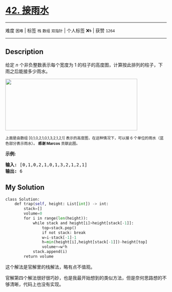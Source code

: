 # [42. 接雨水](https://leetcode-cn.com/problems/trapping-rain-water/)

---

难度 `困难` | 标签 `栈` `数组` `双指针`  | 个人标签 ❌🌀 | 获赞 `1264`

---

## Description

<p>给定&nbsp;<em>n</em> 个非负整数表示每个宽度为 1 的柱子的高度图，计算按此排列的柱子，下雨之后能接多少雨水。</p>
<p><img style="height: 161px; width: 412px;" src="https://assets.leetcode-cn.com/aliyun-lc-upload/uploads/2018/10/22/rainwatertrap.png"></p>
<p><small>上面是由数组 [0,1,0,2,1,0,1,3,2,1,2,1] 表示的高度图，在这种情况下，可以接 6 个单位的雨水（蓝色部分表示雨水）。&nbsp;<strong>感谢 Marcos</strong> 贡献此图。</small></p>
<p><strong>示例:</strong></p>
<pre><strong>输入:</strong> [0,1,0,2,1,0,1,3,2,1,2,1]
<strong>输出:</strong> 6</pre>


## My Solution

```python
class Solution:
    def trap(self, height: List[int]) -> int:
        stack=[]
        volume=0
        for i in range(len(height)):
            while stack and height[i]>height[stack[-1]]:
                top=stack.pop()
                if not stack: break
                w=i-stack[-1]-1
                h=min(height[i],height[stack[-1]])-height[top]
                volume+=w*h
            stack.append(i)
        return volume
```

这个解法是官解里的栈解法，略有点不值观。

官解第四个解法很好很巧妙，也是我最开始想到的类似方法，但是奈何思路想的不够清晰，代码上也没有实现。